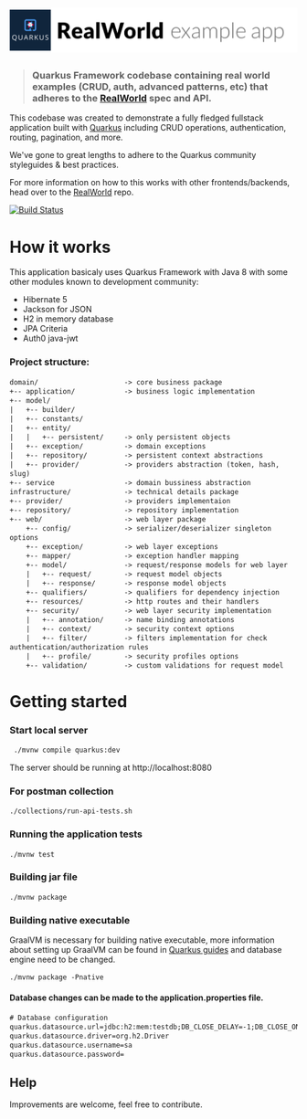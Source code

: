 # ![RealWorld Example App](quarkus-logo.png)

> ### Quarkus Framework codebase containing real world examples (CRUD, auth, advanced patterns, etc) that adheres to the [RealWorld](https://github.com/gothinkster/realworld) spec and API.

This codebase was created to demonstrate a fully fledged fullstack application built with [Quarkus](https://quarkus.io/) including CRUD operations, authentication, routing, pagination, and more.

We've gone to great lengths to adhere to the Quarkus community styleguides & best practices.

For more information on how to this works with other frontends/backends, head over to the [RealWorld](https://github.com/gothinkster/realworld) repo.

[![Build Status](https://travis-ci.org/diegocamara/realworld-api-quarkus.svg?branch=master)](https://travis-ci.org/diegocamara/realworld-api-quarkus)

# How it works

This application basicaly uses Quarkus Framework with Java 8 with some other modules known to development community:

* Hibernate 5
* Jackson for JSON
* H2 in memory database
* JPA Criteria
* Auth0 java-jwt

### Project structure:
```
domain/                     -> core business package
+-- application/            -> business logic implementation
+-- model/
|   +-- builder/
|   +-- constants/
|   +-- entity/
|   |   +-- persistent/     -> only persistent objects
|   +-- exception/          -> domain exceptions
|   +-- repository/         -> persistent context abstractions
|   +-- provider/           -> providers abstraction (token, hash, slug)
+-- service                 -> domain bussiness abstraction
infrastructure/             -> technical details package
+-- provider/               -> providers implementaion
+-- repository/             -> repository implementation
+-- web/                    -> web layer package
    +-- config/             -> serializer/deserializer singleton options
    +-- exception/          -> web layer exceptions
    +-- mapper/             -> exception handler mapping
    +-- model/              -> request/response models for web layer
    |   +-- request/        -> request model objects
    |   +-- response/       -> response model objects
    +-- qualifiers/         -> qualifiers for dependency injection 
    +-- resources/          -> http routes and their handlers
    +-- security/           -> web layer security implementation
    |   +-- annotation/     -> name binding annotations
    |   +-- context/        -> security context options
    |   +-- filter/         -> filters implementation for check authentication/authorization rules
    |   +-- profile/        -> security profiles options
    +-- validation/         -> custom validations for request model
```

# Getting started

### Start local server

```bash
 ./mvnw compile quarkus:dev
 ```
The server should be running at http://localhost:8080

### For postman collection

```
./collections/run-api-tests.sh
```

### Running the application tests

``` 
./mvnw test 
```

### Building jar file

```
./mvnw package
```

### Building native executable

GraalVM is necessary for building native executable, more information about
setting up GraalVM can be found in [Quarkus guides](https://quarkus.io/guides/)
and database engine need to be changed.

```
./mvnw package -Pnative
```

#### Database changes can be made to the application.properties file.

```properties
# Database configuration
quarkus.datasource.url=jdbc:h2:mem:testdb;DB_CLOSE_DELAY=-1;DB_CLOSE_ON_EXIT=FALSE
quarkus.datasource.driver=org.h2.Driver
quarkus.datasource.username=sa
quarkus.datasource.password=
```

## Help
Improvements are welcome, feel free to contribute.